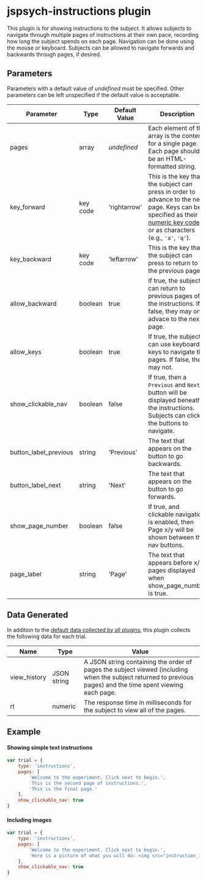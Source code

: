 # jspsych-instructions plugin

This plugin is for showing instructions to the subject. It allows subjects to navigate through multiple pages of instructions at their own pace, recording how long the subject spends on each page. Navigation can be done using the mouse or keyboard. Subjects can be allowed to navigate forwards and backwards through pages, if desired.

## Parameters	

Parameters with a default value of *undefined* must be specified. Other parameters can be left unspecified if the default value is acceptable.

Parameter | Type | Default Value | Description
----------|------|---------------|------------
pages | array | *undefined* | Each element of the array is the content for a single page. Each page should be an HTML-formatted string.
key_forward | key code | 'rightarrow' | This is the key that the subject can press in order to advance to the next page. Keys can be specified as their [numeric key code](http://www.cambiaresearch.com/articles/15/javascript-char-codes-key-codes) or as characters (e.g., `'a'`, `'q'`).
key_backward | key code | 'leftarrow' | This is the key that the subject can press to return to the previous page.
allow_backward | boolean | true | If true, the subject can return to previous pages of the instructions. If false, they may only advace to the next page.
allow_keys | boolean | true | If true, the subject can use keyboard keys to navigate the pages. If false, they may not.
show_clickable_nav | boolean | false | If true, then a `Previous` and `Next` button will be displayed beneath the instructions. Subjects can click the buttons to navigate.
button_label_previous | string | 'Previous' | The text that appears on the button to go backwards.
button_label_next | string | 'Next' | The text that appears on the button to go forwards.
show_page_number | boolean | false | If true, and clickable navigation is enabled, then Page x/y will be shown between the nav buttons.
page_label | string | 'Page' | The text that appears before x/y pages displayed when show_page_number is true.

## Data Generated

In addition to the [default data collected by all plugins](overview#data-collected-by-plugins), this plugin collects the following data for each trial.

Name | Type | Value
-----|------|------
view_history | JSON string | A JSON string containing the order of pages the subject viewed (including when the subject returned to previous pages) and the time spent viewing each page.
rt | numeric | The response time in milliseconds for the subject to view all of the pages.

## Example

#### Showing simple text instructions

```javascript
var trial = {
	type: 'instructions',
	pages: [
		'Welcome to the experiment. Click next to begin.',
		'This is the second page of instructions.',
		'This is the final page.'
	],
	show_clickable_nav: true
}
```

#### Including images

```javascript
var trial = {
	type: 'instructions',
	pages: [
		'Welcome to the experiment. Click next to begin.',
		'Here is a picture of what you will do: <img src="instruction_image.jpg"></img>'
	],
	show_clickable_nav: true
}
```
